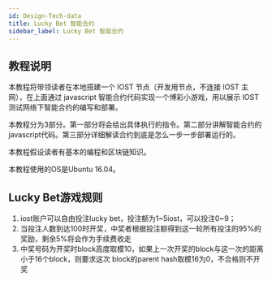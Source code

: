```yaml
---
id: Design-Tech-data
title: Lucky Bet 智能合约
sidebar_label: Lucky Bet 智能合约
---
```


## 教程说明

本教程将带领读者在本地搭建一个 IOST 节点（开发用节点，不连接 IOST 主网），在上面通过 javascript 智能合约代码实现一个博彩小游戏，用以展示 IOST 测试网络下智能合约的编写和部署。

本教程分为3部分。第一部分将会给出具体执行的指令。第二部分讲解智能合约的javascript代码。第三部分详细解读合约到底是怎么一步一步部署运行的。  

本教程假设读者有基本的编程和区块链知识。  

本教程使用的OS是Ubuntu 16.04。  

## Lucky Bet游戏规则

1. iost账户可以自由投注lucky bet，投注额为1~5iost，可以投注0~9；
2. 当投注人数到达100时开奖，中奖者根据投注额得到这一轮所有投注的95%的奖励，剩余5%将会作为手续费收走
3. 中奖号码为开奖时block高度取模10，如果上一次开奖的block与这一次的距离小于16个block，则要求这次
block的parent hash取模16为0，不合格则不开奖


